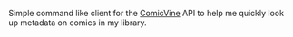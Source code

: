 Simple command like client for the [ComicVine](https://comicvine.gamespot.com) API to help me quickly look up metadata on comics in my library.